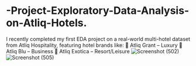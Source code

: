 # -Project-Exploratory-Data-Analysis-on-Atliq-Hotels.
 I recently completed my first EDA project on a real-world multi-hotel dataset from Atliq Hospitality, featuring hotel brands like:  🏨 Atliq Grant – Luxury  🏢 Atliq Blu – Business  🌴 Atliq Exotica – Resort/Leisure
![Screenshot (502)](https://github.com/user-attachments/assets/338f159a-81b8-4509-b35a-9621a3eea594)
![Screenshot (505)](https://github.com/user-attachments/assets/34576d2a-a165-46c4-a730-f272bebe9d76)
